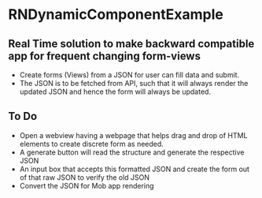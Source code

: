 # RNDynamicComponentExample


## Real Time solution to make backward compatible app for frequent changing form-views
- Create forms (Views) from a JSON for user can fill data and submit.
- The JSON is to be fetched from API, such that it will always render the updated JSON and hence the form will always be updated.

## To Do
- Open a webview having a webpage that helps drag and drop of HTML elements to create discrete form as needed.
- A generate button will read the structure and generate the respective JSON
- An input box that accepts this formatted JSON and create the form out of that raw JSON to verify the old JSON
- Convert the JSON for Mob app rendering

